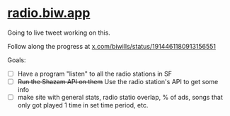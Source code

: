 # [radio.biw.app](https://radio.biw.app)

Going to live tweet working on this.

Follow along the progress at [x.com/biwills/status/1914461180913156551](https://x.com/biwills/status/1914461180913156551)

Goals:

- [ ] Have a program "listen" to all the radio stations in SF
- [ ] ~~Run the Shazam API on them~~ Use the radio station's API to get some info
- [ ] make site with general stats, radio statio overlap, % of ads, songs that only got played 1 time in set time period, etc.
